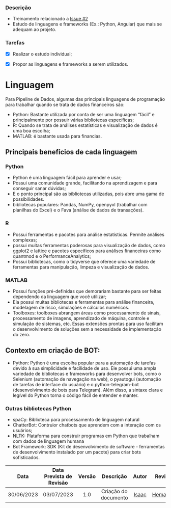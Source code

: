 ### Descrição
- Treinamento relacionado a [Issue #2](https://github.com/ResidenciaTICBrisa/05_PipelineFinatec/issues/2)
- Estudo de linguagens e frameworks (Ex.: Python, Angular) que mais se adequam ao projeto.

### Tarefas
- [x] Realizar o estudo individual;
- [x] Propor as linguagens e frameworks a serem utilizados.



# Linguagem

Para Pipeline de Dados, algumas das principais linguagens de programação para trabalhar quando se trata de dados financeiros são:

- Python: Bastante utilizada por conta de ser uma linguagem “fácil” e principalmente por possuir várias bibliotecas específicas;
- R: Quando se trata de análises estatísticas e visualização de dados é uma boa escolha;
- MATLAB: é bastante usada para financias.

## Principais benefícios de cada linguagem

### Python

- Python é uma linguagem fácil para aprender e usar;
- Possui uma comunidade grande, facilitando na aprendizagem e para conseguir sanar dúvidas;
- E o ponto principal são as bibliotecas utilizadas, pois abre uma gama de possibilidades.
- bibliotecas populares: Pandas, NumPy, openpyxl (trabalhar com planilhas do Excel) e o Fava (análise de dados de transações).

### R

- Possui ferramentas e pacotes para análise estatísticas. Permite análises complexas;
- possui muitas ferramentas poderosas para visualização de dados, como ggplot2 e lattice e pacotes específicos para análises financeiras como quantmod e o PerformanceAnalytics;
- Possui bibliotecas, como o tidyverse que oferece uma variedade de ferramentas para manipulação, limpeza e visualização de dados.

### MATLAB

- Possui funções pré-definidas que demorariam bastante para ser feitas dependendo da linguagem que você utilizar;
- Ela possui muitas bibliotecas e ferramentas para análise financeira, modelagem de risco, simulações e cálculos numéricos.
- Toolboxes: toolboxes abrangem áreas como processamento de sinais, processamento de imagens, aprendizado de máquina, controle e simulação de sistemas, etc. Essas extensões prontas para uso facilitam o desenvolvimento de soluções sem a necessidade de implementação do zero.

## Contexto em criação de BOT:

- Python: Python é uma escolha popular para a automação de tarefas devido à sua simplicidade e facilidade de uso. Ele possui uma ampla variedade de bibliotecas e frameworks para desenvolver bots, como o Selenium (automação de navegação na web), o pyautogui (automação de tarefas de interface do usuário) e o python-telegram-bot (desenvolvimento de bots para Telegram). Além disso, a sintaxe clara e legível do Python torna o código fácil de entender e manter.

### Outras bibliotecas Python

- spaCy: Biblioteca para processamento de linguagem natural
- ChatterBot: Contruior chatbots que aprendem com a interação com os usuários;
- NLTK: Plataforma para construir programas em Python que trabalham com dados de linguagem humana
- Bot Framework: SDK (Kit de desenvolvimento de software - ferramentas de desenvolvimento instalado por um pacote) para criar bots sofisticados.

|    Data    | Data Prevista de Revisão | Versão |      Descrição       |                                                                Autor                                                                 |               Revisor               |
| :--------: | :----------------------: | :----: | :------------------: | :----------------------------------------------------------------------------------------------------------------------------------: | :---------------------------------: |
| 30/06/2023 |        03/07/2023        |  1.0   | Criação do documento | [Isaac](https://github.com/IsaacLusca) | [Hemanoel](https://github.com/hemanoelbritoF) |